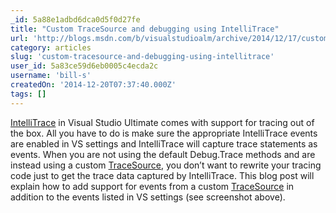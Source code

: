 ```yaml
---
_id: 5a88e1adbd6dca0d5f0d27fe
title: "Custom TraceSource and debugging using IntelliTrace"
url: 'http://blogs.msdn.com/b/visualstudioalm/archive/2014/12/17/custom-tracesource-and-debugging-using-intellitrace.aspx'
category: articles
slug: 'custom-tracesource-and-debugging-using-intellitrace'
user_id: 5a83ce59d6eb0005c4ecda2c
username: 'bill-s'
createdOn: '2014-12-20T07:37:40.000Z'
tags: []
---
```


<a href="http://aka.ms/itrace">IntelliTrace</a> in Visual Studio Ultimate comes with support for tracing out of the box. All you have to do is make sure the appropriate IntelliTrace events are enabled in VS settings and IntelliTrace will capture trace statements as events. When you are not using the default Debug.Trace methods and are instead using a custom <a href="http://technet.microsoft.com/en-us/library/dd632733.aspx">TraceSource</a>, you don’t want to rewrite your tracing code just to get the trace data captured by IntelliTrace. This blog post will explain how to add support for events from a custom <a href="http://technet.microsoft.com/en-us/library/dd632733.aspx">TraceSource</a> in addition to the events listed in VS settings (see screenshot above).
